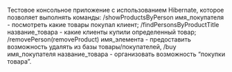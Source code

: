 Тестовое консольное приложение с использованием Hibernate, которое
позволяет выполнять команды:
/showProductsByPerson имя_покупателя - посмотреть какие товары покупал клиент;
/findPersonsByProductTitle название_товара - какие клиенты купили определенный товар;
/removePerson(removeProduct) имя_элемента - предоставить возможность удалять из базы
товары/покупателей,
/buy имя_покупателя название_товара - организовать возможность “покупки товара”.
